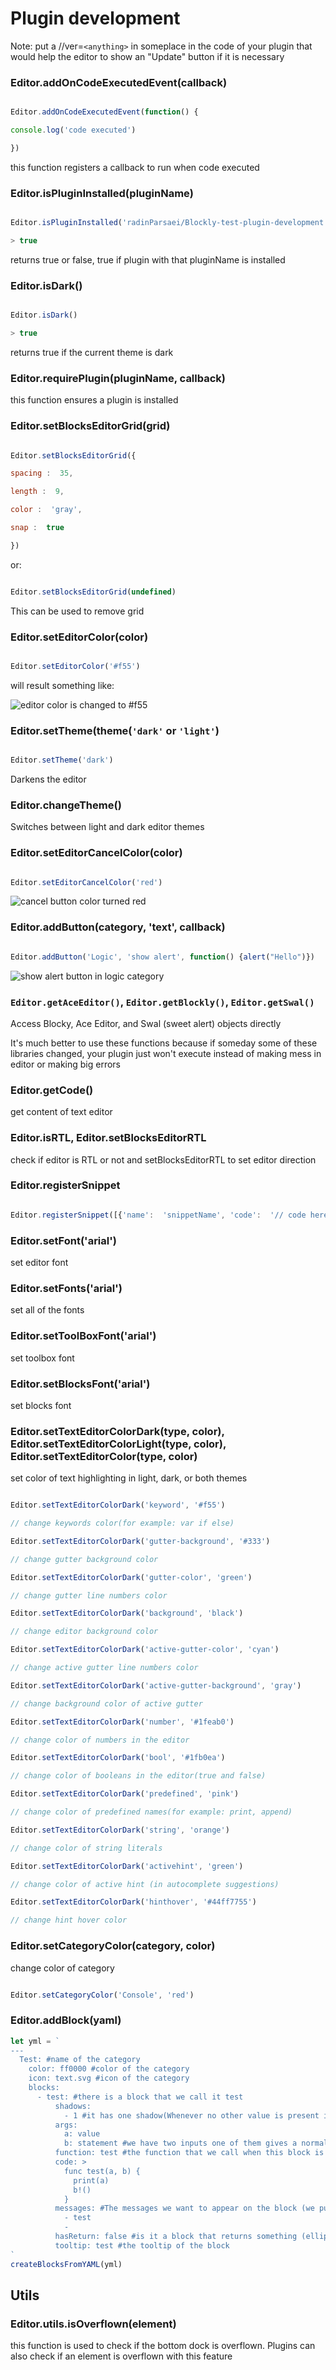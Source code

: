 
  

# Plugin development

  

Note: put a //ver=`<anything>` in someplace in the code of your plugin that would help the editor to show an "Update" button if it is necessary

  

### Editor.addOnCodeExecutedEvent(callback)

```javascript

Editor.addOnCodeExecutedEvent(function() {

console.log('code executed')

})

```

this function registers a callback to run when code executed

### Editor.isPluginInstalled(pluginName)

```javascript

Editor.isPluginInstalled('radinParsaei/Blockly-test-plugin-development')

> true

```

returns true or false, true if plugin with that pluginName is installed

### Editor.isDark()

```javascript

Editor.isDark()

> true

```

returns true if the current theme is dark

### Editor.requirePlugin(pluginName, callback)

this function ensures a plugin is installed

### Editor.setBlocksEditorGrid(grid)

```javascript

Editor.setBlocksEditorGrid({

spacing :  35,

length :  9,

color :  'gray',

snap :  true

})

```

or:

```javascript

Editor.setBlocksEditorGrid(undefined)

```

This can be used to remove grid

### Editor.setEditorColor(color)

```javascript

Editor.setEditorColor('#f55')

```

will result something like:

![editor color is changed to #f55](images/editor-color.jpg)

### Editor.setTheme(theme(`'dark'` or `'light'`)

```javascript

Editor.setTheme('dark')

```

Darkens the editor

### Editor.changeTheme()

Switches between light and dark editor themes

### Editor.setEditorCancelColor(color)

```javascript

Editor.setEditorCancelColor('red')

```

![cancel button color turned red](images/cancel.jpg)

### Editor.addButton(category, 'text', callback)

```javascript

Editor.addButton('Logic', 'show alert', function() {alert("Hello")})

```

![show alert button in logic category](images/button.jpg)

### `Editor.getAceEditor()`, `Editor.getBlockly()`, `Editor.getSwal()`

Access Blocky, Ace Editor, and Swal (sweet alert) objects directly

It's much better to use these functions because if someday some of these libraries changed, your plugin just won't execute instead of making mess in editor or making big errors

### Editor.getCode()

get content of text editor

### Editor.isRTL, Editor.setBlocksEditorRTL

check if editor is RTL or not and setBlocksEditorRTL to set editor direction

### Editor.registerSnippet

```javascript

Editor.registerSnippet([{'name':  'snippetName', 'code':  '// code here'}])

```

### Editor.setFont('arial')

set editor font

### Editor.setFonts('arial')

set all of the fonts

### Editor.setToolBoxFont('arial')

set toolbox font

### Editor.setBlocksFont('arial')

set blocks font

### Editor.setTextEditorColorDark(type, color), Editor.setTextEditorColorLight(type, color), Editor.setTextEditorColor(type, color)

set color of text highlighting in light, dark, or both themes

```javascript

Editor.setTextEditorColorDark('keyword', '#f55')

// change keywords color(for example: var if else)

Editor.setTextEditorColorDark('gutter-background', '#333')

// change gutter background color

Editor.setTextEditorColorDark('gutter-color', 'green')

// change gutter line numbers color

Editor.setTextEditorColorDark('background', 'black')

// change editor background color

Editor.setTextEditorColorDark('active-gutter-color', 'cyan')

// change active gutter line numbers color

Editor.setTextEditorColorDark('active-gutter-background', 'gray')

// change background color of active gutter

Editor.setTextEditorColorDark('number', '#1feab0')

// change color of numbers in the editor

Editor.setTextEditorColorDark('bool', '#1fb0ea')

// change color of booleans in the editor(true and false)

Editor.setTextEditorColorDark('predefined', 'pink')

// change color of predefined names(for example: print, append)

Editor.setTextEditorColorDark('string', 'orange')

// change color of string literals

Editor.setTextEditorColorDark('activehint', 'green')

// change color of active hint (in autocomplete suggestions)

Editor.setTextEditorColorDark('hinthover', '#44ff7755')

// change hint hover color

```

### Editor.setCategoryColor(category, color)

change color of category

```javascript

Editor.setCategoryColor('Console', 'red')

```
### Editor.addBlock(yaml)
```javascript
let yml = `
---
  Test: #name of the category
    color: ff0000 #color of the category
    icon: text.svg #icon of the category
    blocks:
      - test: #there is a block that we call it test
          shadows:
            - 1 #it has one shadow(Whenever no other value is present in the input, this value fills it)
          args:
            a: value
            b: statement #we have two inputs one of them gives a normal value and the other one gives a program, a statement(as a lambda function)
          function: test #the function that we call when this block is used. you can see definition of it in the next line
          code: >
            func test(a, b) {
              print(a)
              b!()
            }
          messages: #The messages we want to appear on the block (we put them before inputs)
            - test
            -
          hasReturn: false #is it a block that returns something (ellipse ones)
          tooltip: test #the tooltip of the block
`
createBlocksFromYAML(yml)
```
## Utils
### Editor.utils.isOverflown(element)
this function is used to check if the bottom dock is overflown. Plugins can also check if an element is overflown with this feature